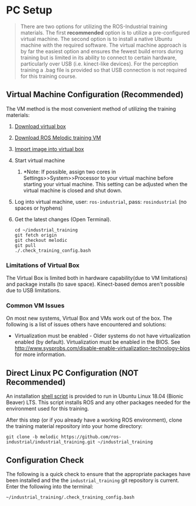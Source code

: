# PC Setup
>There are two options for utilizing the ROS-Industrial training materials.  The first **recommended** option is to utilize a pre-configured virtual machine.  The second option is to install a native Ubuntu machine with the required software.  The virtual machine approach is by far the easiest option and ensures the fewest build errors during training but is limited in its ability to connect to certain hardware, particularly over USB (i.e. kinect-like devices).  For the perception training a .bag file is provided so that USB connection is not required for this training course.

## Virtual Machine Configuration (**Recommended**)
The VM method is the most convenient method of utilizing the training materials:

 1. [Download virtual box](https://www.virtualbox.org/wiki/Downloads)
 1. [Download ROS Melodic training VM](https://rosi-images.datasys.swri.edu)
 1. [Import image into virtual box](https://www.virtualbox.org/manual/ch01.html#ovf)
 1. Start virtual machine
    1. *Note: If possible, assign two cores in Settings>>System>>Processor to your virtual machine before starting your virtual machine. This setting can be adjusted when the virtual machine is closed and shut down.
 1. Log into virtual machine, user: ```ros-industrial```, pass: ```rosindustrial``` (no spaces or hyphens)
 1. Get the latest changes (Open Terminal).

    ```
    cd ~/industrial_training
    git fetch origin
    git checkout melodic
    git pull
    ./.check_training_config.bash
    ```

### Limitations of Virtual Box
The Virtual Box is limited both in hardware capability(due to VM limitations) and package installs (to save space).  Kinect-based demos aren't possible due to USB limitations.   

### Common VM Issues
On most new systems, Virtual Box and VMs work out of the box.  The following is a list of issues others have encountered and solutions:
  * Virtualization must be enabled - Older systems do not have virtualization enabled (by default).  Virtualization must be enabled in the BIOS.  See <http://www.sysprobs.com/disable-enable-virtualization-technology-bios> for more information.

## Direct Linux PC Configuration (**NOT Recommended**)
An installation [shell script](https://github.com/ros-industrial/industrial_training/blob/melodic/gh_pages/_downloads/ros-melodic-industrial-training.sh)
is provided to run in Ubuntu Linux 18.04 (Bionic Beaver) LTS. This script installs ROS and any other packages needed for the environment used for this training.

After this step (or if you already have a working ROS environment), clone the training material repository into your home directory:

`git clone -b melodic https://github.com/ros-industrial/industrial_training.git ~/industrial_training`

## Configuration Check
The following is a quick check to ensure that the appropriate packages have been installed and the the `industrial_training` git repository is current.  Enter the following into the terminal:

`~/industrial_training/.check_training_config.bash`
